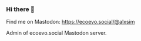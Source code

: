 ### Hi there 👋

Find me on Mastodon: <a rel="nofollow me" class="Link--primary" href="https://ecoevo.social/@alxsim">https://ecoevo.social/@alxsim</a>

Admin of ecoevo.social Mastodon server.

<!--
**alxsimon/alxsimon** is a ✨ _special_ ✨ repository because its `README.md` (this file) appears on your GitHub profile.

Here are some ideas to get you started:

- 🔭 I’m currently working on ...
- 🌱 I’m currently learning ...
- 👯 I’m looking to collaborate on ...
- 🤔 I’m looking for help with ...
- 💬 Ask me about ...
- 📫 How to reach me: ...
- 😄 Pronouns: ...
- ⚡ Fun fact: ...
-->
